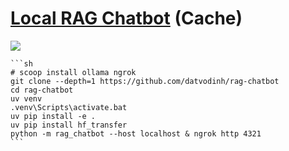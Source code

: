 # [Local RAG Chatbot](https://github.com/datvodinh/rag-chatbot) (Cache)

![](https://img.shields.io/github/license/datvodinh/rag-chatbot?style=flat-square)

````{tab} From source
```sh
# scoop install ollama ngrok
git clone --depth=1 https://github.com/datvodinh/rag-chatbot
cd rag-chatbot
uv venv
.venv\Scripts\activate.bat
uv pip install -e .
uv pip install hf_transfer
python -m rag_chatbot --host localhost & ngrok http 4321
```
````